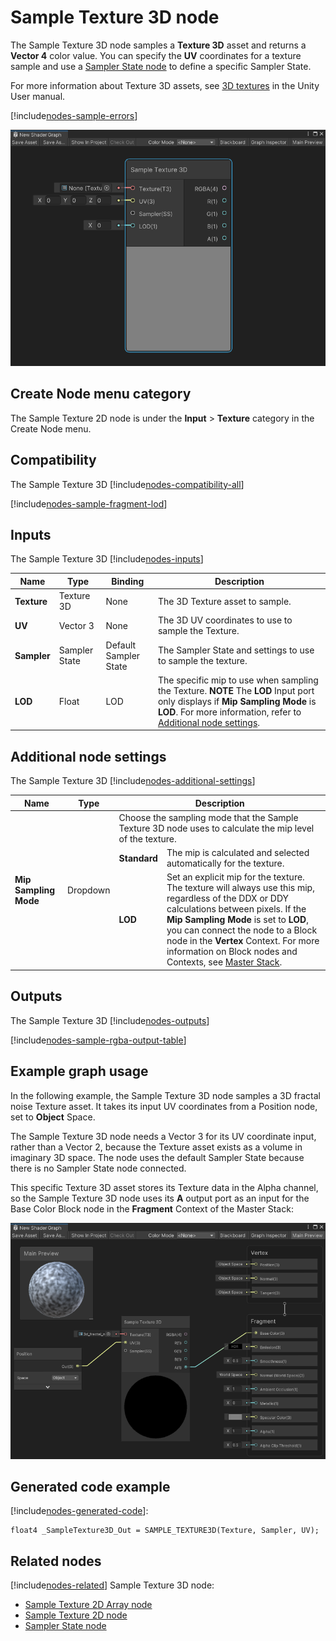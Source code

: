 # Sample Texture 3D node

The Sample Texture 3D node samples a **Texture 3D** asset and returns a **Vector 4** color value. You can specify the **UV** coordinates for a texture sample and use a [Sampler State node](Sampler-State-Node.md) to define a specific Sampler State.

For more information about Texture 3D assets, see [3D textures](https://docs.unity3d.com/Manual/class-Texture3D.html) in the Unity User manual.

[!include[nodes-sample-errors](./snippets/sample-nodes/nodes-sample-errors.md)]

![An image that displays the Graph window with a Sample Texture 3D node.](images/sg-sample-texture-3d-node.png)

## Create Node menu category

The Sample Texture 2D node is under the **Input** &gt; **Texture** category in the Create Node menu.

## Compatibility

The Sample Texture 3D [!include[nodes-compatibility-all](./snippets/nodes-compatibility-all.md)]

[!include[nodes-sample-fragment-lod](./snippets/sample-nodes/nodes-sample-fragment-lod.md)]

## Inputs

The Sample Texture 3D [!include[nodes-inputs](./snippets/nodes-inputs.md)]

| **Name** | **Type**  | **Binding** | **Description** |
|--|--|--|--|
| **Texture** | Texture 3D | None | The 3D Texture asset to sample. |
| **UV** | Vector 3 | None | The 3D UV coordinates to use to sample the Texture. | 
| **Sampler** | Sampler State | Default Sampler State | The Sampler State and settings to use to sample the texture.|
| **LOD** | Float | LOD | The specific mip to use when sampling the Texture. **NOTE** The **LOD** Input port only displays if **Mip Sampling Mode** is **LOD**. For more information, refer to [Additional node settings](#additional-node-settings). |


## Additional node settings

The Sample Texture 3D [!include[nodes-additional-settings](./snippets/nodes-additional-settings.md)]

<table>
<thead>
<tr>
<th><strong>Name</strong></th>
<th><strong>Type</strong></th>
<th colspan="2"><strong>Description</strong></th>
</tr>
</thead>
<tbody>
<tr>
<td rowspan="3"><strong>Mip Sampling Mode</strong></td>
<td rowspan="3">Dropdown</td>
<td colspan="2">Choose the sampling mode that the Sample Texture 3D node uses to calculate the mip level of the texture. </td>
</tr>
<tr>
<td><strong>Standard</strong></td>
<td>The mip is calculated and selected automatically for the texture.</td>
</tr>
<tr>
<td><strong>LOD</strong></td>
<td>Set an explicit mip for the texture. The texture will always use this mip, regardless of the DDX or DDY calculations between pixels. If the <strong>Mip Sampling Mode</strong> is set to <strong>LOD</strong>, you can connect the node to a Block node in the <strong>Vertex</strong> Context. For more information on Block nodes and Contexts, see <a href="Master-Stack.md">Master Stack</a>.</td>
</tr>
</tbody>
</table>

## Outputs

The Sample Texture 3D [!include[nodes-outputs](./snippets/nodes-outputs.md)]

[!include[nodes-sample-rgba-output-table](./snippets/sample-nodes/nodes-sample-rgba-output-table.md)]

## Example graph usage

In the following example, the Sample Texture 3D node samples a 3D fractal noise Texture asset. It takes its input UV coordinates from a Position node, set to **Object** Space.

The Sample Texture 3D node needs a Vector 3 for its UV coordinate input, rather than a Vector 2, because the Texture asset exists as a volume in imaginary 3D space. The node uses the default Sampler State because there is no Sampler State node connected.

This specific Texture 3D asset stores its Texture data in the Alpha channel, so the Sample Texture 3D node uses its **A** output port as an input for the Base Color Block node in the **Fragment** Context of the Master Stack:

![An image of the Graph window, that displays a Position node connected to the UV input port on a Sample Texture 3D node. The Sample Texture 3D node's A output port connects to the Base Color Block node in the Fragment Context of the Master Stack.](images/sg-sample-texture-3d-node-example.png)

## Generated code example

[!include[nodes-generated-code](./snippets/nodes-generated-code.md)]:

```
float4 _SampleTexture3D_Out = SAMPLE_TEXTURE3D(Texture, Sampler, UV);
```

## Related nodes

[!include[nodes-related](./snippets/nodes-related.md)] Sample Texture 3D node:

- [Sample Texture 2D Array node](Sample-Texture-2D-Array-Node.md)
- [Sample Texture 2D node](Sample-Texture-2D-Node.md)
- [Sampler State node](Sampler-State-Node.md)
